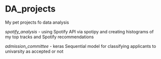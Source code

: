 # DA_projects
My pet projects fo data analysis

_spotify_analysis_ - using Spotify API via spotipy and creating histograms of my top tracks and Spotify recommendations

_admission_committee_ - keras Sequential model for classifying applicants to univarsity as accepted or not
